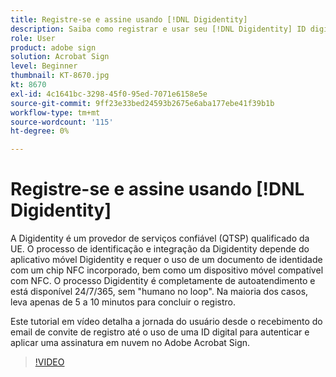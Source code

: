 ```yaml
---
title: Registre-se e assine usando [!DNL Digidentity]
description: Saiba como registrar e usar seu [!DNL Digidentity] ID digital com o Acrobat Sign
role: User
product: adobe sign
solution: Acrobat Sign
level: Beginner
thumbnail: KT-8670.jpg
kt: 8670
exl-id: 4c1641bc-3298-45f0-95ed-7071e6158e5e
source-git-commit: 9ff23e33bed24593b2675e6aba177ebe41f39b1b
workflow-type: tm+mt
source-wordcount: '115'
ht-degree: 0%

---
```


# Registre-se e assine usando [!DNL Digidentity]

A Digidentity é um provedor de serviços confiável (QTSP) qualificado da UE. O processo de identificação e integração da Digidentity depende do aplicativo móvel Digidentity e requer o uso de um documento de identidade com um chip NFC incorporado, bem como um dispositivo móvel compatível com NFC. O processo Digidentity é completamente de autoatendimento e está disponível 24/7/365, sem &quot;humano no loop&quot;. Na maioria dos casos, leva apenas de 5 a 10 minutos para concluir o registro.

Este tutorial em vídeo detalha a jornada do usuário desde o recebimento do email de convite de registro até o uso de uma ID digital para autenticar e aplicar uma assinatura em nuvem no Adobe Acrobat Sign.

>[!VIDEO](https://video.tv.adobe.com/v/336991?hidetitle=true)
